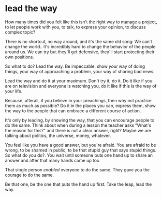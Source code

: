 
# lead the way

How many times did you felt like this isn't the right way to manage a project, to let people work with you, to talk, to express your opinion, to discuss complex topic?

There is no shortcut, no way around, and it's the same old song: We can't change the world..
It's incredibly hard to change the behavior of the people around us.
We can try but they'll get defensive, they'll start protecting their own positions.

So what to do? Lead the way.
Be impeccable, show _your_ way of doing things, your way of approaching a problem, your way of sharing bad news.

Lead the way and do it at your maximum. Don't try it, do it. Do it like if you are on television and everyone is watching you, do it like if this is the way of your life.

Because, afterall, if you believe in your preachings, then why not practice them as much as possible? Do it in the places you can, express them, show the way to the people that can embrace a different course of action.

It's only by leading, by showing the way, that you can encourage people to do the same.
Think about when during a lesson the teacher asks "What's the reason for this?" and there is not a clear answer, right? Maybe we are talking about politics, the universe, money, whatever.

You feel like you have a good answer, but you're afraid.
You are afraid to be wrong, to be shamed in public, to be that stupid guy that says stupid things.
So what do you do?.
You wait until someone puts one hand up to share an answer and after that many hands come up too.

That single person _enabled_ everyone to do the same. They gave you the courage to do the same.

Be that one, be the one that puts the hand up first.
Take the leap, lead the way.

